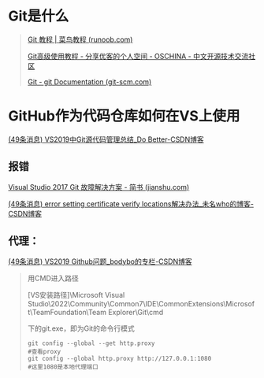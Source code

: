 # Git是什么

> [Git 教程 | 菜鸟教程 (runoob.com)](https://www.runoob.com/git/git-tutorial.html)
>
> [Git高级使用教程 - 分享优客的个人空间 - OSCHINA - 中文开源技术交流社区](https://my.oschina.net/u/2481936/blog/4688280?hmsr=kaifa_aladdin)
>
> [Git - git Documentation (git-scm.com)](https://git-scm.com/docs/git)

# GitHub作为代码仓库如何在VS上使用

[(49条消息) VS2019中Git源代码管理总结_Do Better-CSDN博客](https://blog.csdn.net/weixin_41234001/article/details/103310974)

## 报错

[Visual Studio 2017 Git 故障解决方案 - 简书 (jianshu.com)](https://www.jianshu.com/p/2b86cf85703f)

[(49条消息) error setting certificate verify locations解决办法_未名who的博客-CSDN博客](https://blog.csdn.net/qq_2300688967/article/details/81096693)

## 代理：

[(49条消息) VS2019 Github问题_bodybo的专栏-CSDN博客](https://blog.csdn.net/bodybo/article/details/116103053)

> 用CMD进入路径
>
> [VS安装路径]\Microsoft Visual Studio\2022\Community\Common7\IDE\CommonExtensions\Microsoft\TeamFoundation\Team Explorer\Git\cmd
>
> 下的git.exe，即为Git的命令行模式
>
> ```
> git config --global --get http.proxy   
> #查看proxy
> git config --global http.proxy http://127.0.0.1:1080	
> #这里1080是本地代理端口
> ```
>
> 



